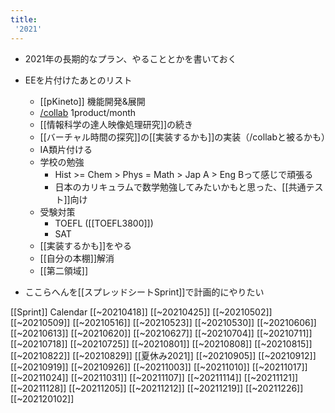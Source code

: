 ```yaml
---
title:
 '2021'
---
```


- 2021年の長期的なプラン、やることとかを書いておく

- EEを片付けたあとのリスト
    - [[pKineto]] 機能開発&展開
    - [/collab](https://scrapbox.io/collab) 1product/month
    - [[情報科学の達人映像処理研究]]の続き
    - [[バーチャル時間の探究]]の[[実装するかも]]の実装（/collabと被るかも）
    - IA類片付ける
    - 学校の勉強
        - Hist >= Chem > Phys = Math > Jap A > Eng Bって感じで頑張る
        - 日本のカリキュラムで数学勉強してみたいかもと思った、[[共通テスト]]向け
    - 受験対策
        - TOEFL ([[TOEFL3800]])
        - SAT
    - [[実装するかも]]をやる
    - [[自分の本棚]]解消
    - [[第二領域]]
- ここらへんを[[スプレッドシートSprint]]で計画的にやりたい

[[Sprint]] Calendar
[[~20210418]]
[[~20210425]]
[[~20210502]]
[[~20210509]]
[[~20210516]]
[[~20210523]]
[[~20210530]]
[[~20210606]]
[[~20210613]]
[[~20210620]]
[[~20210627]]
[[~20210704]]
[[~20210711]]
[[~20210718]]
[[~20210725]]
[[~20210801]]
[[~20210808]]
[[~20210815]]
[[~20210822]]
[[~20210829]]
[[夏休み2021]]
[[~20210905]]
[[~20210912]]
[[~20210919]]
[[~20210926]]
[[~20211003]]
[[~20211010]]
[[~20211017]]
[[~20211024]]
[[~20211031]]
[[~20211107]]
[[~20211114]]
[[~20211121]]
[[~20211128]]
[[~20211205]]
[[~20211212]]
[[~20211219]]
[[~20211226]]
[[~202120102]]
